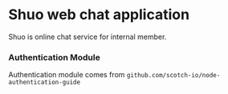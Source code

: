 # Shuo web chat application

Shuo is online chat service for internal member.

### Authentication Module
Authentication module comes from `github.com/scotch-io/node-authentication-guide`




